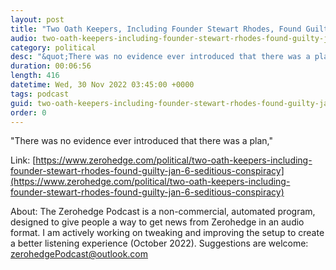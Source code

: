 ```yaml
---
layout: post
title: "Two Oath Keepers, Including Founder Stewart Rhodes, Found Guilty Of Jan. 6 Seditious Conspiracy"
audio: two-oath-keepers-including-founder-stewart-rhodes-found-guilty-jan-6-seditious-conspiracy-0
category: political
desc: "&quot;There was no evidence ever introduced that there was a plan,&quot;"
duration: 00:06:56
length: 416
datetime: Wed, 30 Nov 2022 03:45:00 +0000
tags: podcast
guid: two-oath-keepers-including-founder-stewart-rhodes-found-guilty-jan-6-seditious-conspiracy-0
order: 0
---
```

&quot;There was no evidence ever introduced that there was a plan,&quot;

Link: [https://www.zerohedge.com/political/two-oath-keepers-including-founder-stewart-rhodes-found-guilty-jan-6-seditious-conspiracy](https://www.zerohedge.com/political/two-oath-keepers-including-founder-stewart-rhodes-found-guilty-jan-6-seditious-conspiracy)

About: The Zerohedge Podcast is a non-commercial, automated program, designed to give people a way to get news from Zerohedge in an audio format.  I am actively working on tweaking and improving the setup to create a better listening experience (October 2022).  Suggestions are welcome: [zerohedgePodcast@outlook.com](mailto:zerohedgePodcast@outlook.com)
